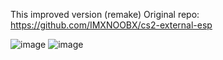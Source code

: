 This improved version (remake)
Original repo: https://github.com/IMXNOOBX/cs2-external-esp

![image](https://github.com/londscape/cs2-simple-esp/assets/155767882/e13341dc-d9a5-453f-8cc1-41e28b2004de)
![image](https://github.com/londscape/cs2-simple-esp/assets/155767882/5af28c97-484f-410b-b0f3-fba887ccfe77)
